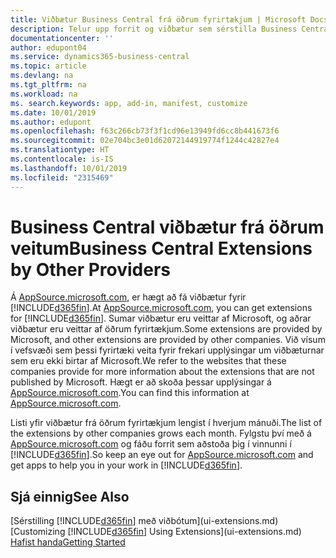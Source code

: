 ```yaml
---
title: Viðbætur Business Central frá öðrum fyrirtækjum | Microsoft Docs
description: Telur upp forrit og viðbætur sem sérstilla Business Central frá öðrum fyritækjum.
documentationcenter: ''
author: edupont04
ms.service: dynamics365-business-central
ms.topic: article
ms.devlang: na
ms.tgt_pltfrm: na
ms.workload: na
ms. search.keywords: app, add-in, manifest, customize
ms.date: 10/01/2019
ms.author: edupont
ms.openlocfilehash: f63c266cb73f3f1cd96e13949fd6cc8b441673f6
ms.sourcegitcommit: 02e704bc3e01d62072144919774f1244c42827e4
ms.translationtype: HT
ms.contentlocale: is-IS
ms.lasthandoff: 10/01/2019
ms.locfileid: "2315469"
---
```

# <a name="business-central-extensions-by-other-providers"></a><span data-ttu-id="69771-103">Business Central viðbætur frá öðrum veitum</span><span class="sxs-lookup"><span data-stu-id="69771-103">Business Central Extensions by Other Providers</span></span>
<span data-ttu-id="69771-104">Á [AppSource.microsoft.com](https://appsource.microsoft.com/), er hægt að fá viðbætur fyrir [!INCLUDE[d365fin](includes/d365fin_md.md)].</span><span class="sxs-lookup"><span data-stu-id="69771-104">At [AppSource.microsoft.com](https://appsource.microsoft.com/), you can get extensions for [!INCLUDE[d365fin](includes/d365fin_md.md)].</span></span> <span data-ttu-id="69771-105">Sumar viðbætur eru veittar af Microsoft, og aðrar viðbætur eru veittar af öðrum fyrirtækjum.</span><span class="sxs-lookup"><span data-stu-id="69771-105">Some extensions are provided by Microsoft, and other extensions are provided by other companies.</span></span> <span data-ttu-id="69771-106">Við vísum í vefsvæði sem þessi fyrirtæki veita fyrir frekari upplýsingar um viðbæturnar sem eru ekki birtar af Microsoft.</span><span class="sxs-lookup"><span data-stu-id="69771-106">We refer to the websites that these companies provide for more information about the extensions that are not published by Microsoft.</span></span> <span data-ttu-id="69771-107">Hægt er að skoða þessar upplýsingar á [AppSource.microsoft.com](https://appsource.microsoft.com/en-us/marketplace/apps?product=dynamics-365%3Bdynamics-365-for-financials&page=1).</span><span class="sxs-lookup"><span data-stu-id="69771-107">You can find this information at [AppSource.microsoft.com](https://appsource.microsoft.com/en-us/marketplace/apps?product=dynamics-365%3Bdynamics-365-for-financials&page=1).</span></span>  

<span data-ttu-id="69771-108">Listi yfir viðbætur frá öðrum fyrirtækjum lengist í hverjum mánuði.</span><span class="sxs-lookup"><span data-stu-id="69771-108">The list of the extensions by other companies grows each month.</span></span> <span data-ttu-id="69771-109">Fylgstu því með á [AppSource.microsoft.com](https://appsource.microsoft.com/en-us/marketplace/apps?product=dynamics-365%3Bdynamics-365-for-financials&page=1) og fáðu forrit sem aðstoða þig í vinnunni í [!INCLUDE[d365fin](includes/d365fin_md.md)].</span><span class="sxs-lookup"><span data-stu-id="69771-109">So keep an eye out for [AppSource.microsoft.com](https://appsource.microsoft.com/en-us/marketplace/apps?product=dynamics-365%3Bdynamics-365-for-financials&page=1) and get apps to help you in your work in [!INCLUDE[d365fin](includes/d365fin_md.md)].</span></span>  

## <a name="see-also"></a><span data-ttu-id="69771-110">Sjá einnig</span><span class="sxs-lookup"><span data-stu-id="69771-110">See Also</span></span>
<span data-ttu-id="69771-111">[Sérstilling [!INCLUDE[d365fin](includes/d365fin_md.md)] með viðbótum](ui-extensions.md)</span><span class="sxs-lookup"><span data-stu-id="69771-111">[Customizing [!INCLUDE[d365fin](includes/d365fin_md.md)] Using Extensions](ui-extensions.md)</span></span>  
[<span data-ttu-id="69771-112">Hafist handa</span><span class="sxs-lookup"><span data-stu-id="69771-112">Getting Started</span></span>](product-get-started.md)  
